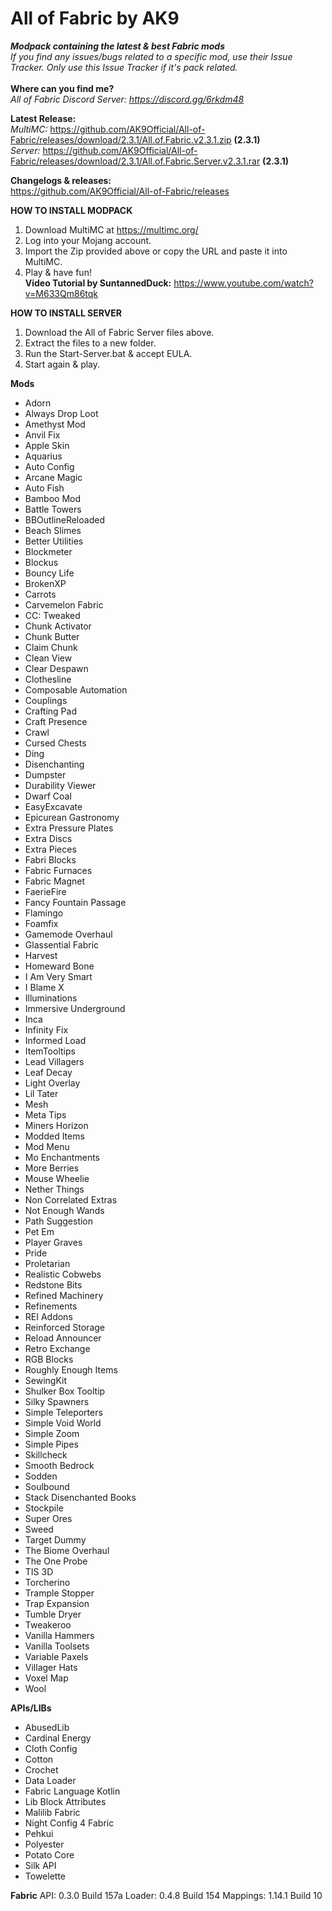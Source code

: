 # All of Fabric by AK9
***Modpack containing the latest &amp; best Fabric mods*** \
*If you find any issues/bugs related to a specific mod, use their Issue Tracker. Only use this Issue Tracker if it's pack related.*\
\
**Where can you find me?**\
*All of Fabric Discord Server: https://discord.gg/6rkdm48*

**Latest Release:**\
*MultiMC:*
https://github.com/AK9Official/All-of-Fabric/releases/download/2.3.1/All.of.Fabric.v2.3.1.zip **(2.3.1)**\
*Server:*
https://github.com/AK9Official/All-of-Fabric/releases/download/2.3.1/All.of.Fabric.Server.v2.3.1.rar **(2.3.1)**


**Changelogs & releases:**\
https://github.com/AK9Official/All-of-Fabric/releases 


**HOW TO INSTALL MODPACK**
1. Download MultiMC at https://multimc.org/
2. Log into your Mojang account.
3. Import the Zip provided above or copy the URL and paste it into MultiMC.
4. Play & have fun!\
**Video Tutorial by SuntannedDuck:** https://www.youtube.com/watch?v=M633Qm86tqk

**HOW TO INSTALL SERVER**
1. Download the All of Fabric Server files above.
2. Extract the files to a new folder.
3. Run the Start-Server.bat & accept EULA.
4. Start again & play.


**Mods**
+ Adorn
+ Always Drop Loot
+ Amethyst Mod
+ Anvil Fix
+ Apple Skin
+ Aquarius
+ Auto Config
+ Arcane Magic
+ Auto Fish
+ Bamboo Mod
+ Battle Towers
+ BBOutlineReloaded
+ Beach Slimes
+ Better Utilities
+ Blockmeter
+ Blockus
+ Bouncy Life
+ BrokenXP
+ Carrots
+ Carvemelon Fabric
+ CC: Tweaked
+ Chunk Activator
+ Chunk Butter
+ Claim Chunk
+ Clean View
+ Clear Despawn
+ Clothesline
+ Composable Automation
+ Couplings
+ Crafting Pad
+ Craft Presence
+ Crawl
+ Cursed Chests
+ Ding
+ Disenchanting
+ Dumpster
+ Durability Viewer
+ Dwarf Coal
+ EasyExcavate
+ Epicurean Gastronomy
+ Extra Pressure Plates
+ Extra Discs
+ Extra Pieces
+ Fabri Blocks
+ Fabric Furnaces
+ Fabric Magnet
+ FaerieFire
+ Fancy Fountain Passage
+ Flamingo
+ Foamfix
+ Gamemode Overhaul
+ Glassential Fabric
+ Harvest
+ Homeward Bone
+ I Am Very Smart
+ I Blame X
+ Illuminations
+ Immersive Underground
+ Inca
+ Infinity Fix
+ Informed Load
+ ItemTooltips
+ Lead Villagers
+ Leaf Decay
+ Light Overlay
+ Lil Tater
+ Mesh
+ Meta Tips
+ Miners Horizon
+ Modded Items
+ Mod Menu
+ Mo Enchantments
+ More Berries
+ Mouse Wheelie
+ Nether Things
+ Non Correlated Extras
+ Not Enough Wands
+ Path Suggestion
+ Pet Em
+ Player Graves
+ Pride
+ Proletarian
+ Realistic Cobwebs
+ Redstone Bits
+ Refined Machinery
+ Refinements
+ REI Addons
+ Reinforced Storage
+ Reload Announcer
+ Retro Exchange
+ RGB Blocks
+ Roughly Enough Items
+ SewingKit
+ Shulker Box Tooltip
+ Silky Spawners
+ Simple Teleporters
+ Simple Void World
+ Simple Zoom
+ Simple Pipes
+ Skillcheck
+ Smooth Bedrock
+ Sodden
+ Soulbound
+ Stack Disenchanted Books
+ Stockpile
+ Super Ores
+ Sweed
+ Target Dummy
+ The Biome Overhaul
+ The One Probe
+ TIS 3D
+ Torcherino
+ Trample Stopper
+ Trap Expansion
+ Tumble Dryer
+ Tweakeroo
+ Vanilla Hammers
+ Vanilla Toolsets
+ Variable Paxels
+ Villager Hats
+ Voxel Map
+ Wool

**APIs/LIBs**
+ AbusedLib
+ Cardinal Energy
+ Cloth Config
+ Cotton
+ Crochet
+ Data Loader
+ Fabric Language Kotlin
+ Lib Block Attributes
+ Malilib Fabric
+ Night Config 4 Fabric
+ Pehkui
+ Polyester
+ Potato Core
+ Silk API
+ Towelette

**Fabric**
API: 0.3.0 Build 157a
Loader: 0.4.8 Build 154
Mappings: 1.14.1 Build 10
